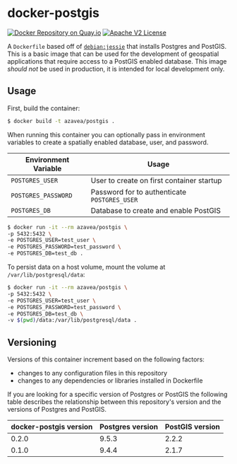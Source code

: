 # docker-postgis

[![Docker Repository on Quay.io](https://quay.io/repository/azavea/postgis/status "Docker Repository on Quay.io")](https://quay.io/repository/azavea/postgis)
[![Apache V2 License](http://img.shields.io/badge/license-Apache%20V2-blue.svg)](https://github.com/azavea/docker-postgis/blob/master/LICENSE)

A `Dockerfile` based off of [`debian:jessie`](https://hub.docker.com/_/debian/) that installs Postgres and PostGIS. This is a basic image that can be used for the development of geospatial applications that require access to a PostGIS enabled database. This image _should_ _not_ be used in production, it is intended for local development only.

## Usage

First, build the container:

```bash
$ docker build -t azavea/postgis .
```

When running this container you can optionally pass in environment variables to create a spatially enabled database, user, and password.

| Environment Variable  | Usage                                        |
|-----------------------|----------------------------------------------|
| `POSTGRES_USER`       | User to create on first container startup    |
| `POSTGRES_PASSWORD`   | Password for to authenticate `POSTGRES_USER` |
| `POSTGRES_DB`         | Database to create and enable PostGIS        |

```bash
$ docker run -it --rm azavea/postgis \
-p 5432:5432 \
-e POSTGRES_USER=test_user \
-e POSTGRES_PASSWORD=test_password \
-e POSTGRES_DB=test_db .
```

To persist data on a host volume, mount the volume at `/var/lib/postgresql/data`:

```bash
$ docker run -it --rm azavea/postgis \
-p 5432:5432 \
-e POSTGRES_USER=test_user \
-e POSTGRES_PASSWORD=test_password \
-e POSTGRES_DB=test_db \
-v $(pwd)/data:/var/lib/postgresql/data .
```

## Versioning
Versions of this container increment based on the following factors:
 - changes to any configuration files in this repository
 - changes to any dependencies or libraries installed in Dockerfile

If you are looking for a specific version of Postgres or PostGIS the following table describes the relationship between this repository's version and the versions of Postgres and PostGIS.

| docker-postgis version | Postgres version | PostGIS version |
|------------------------|------------------|-----------------|
| 0.2.0                  | 9.5.3            | 2.2.2           |
| 0.1.0                  | 9.4.4            | 2.1.7           |
